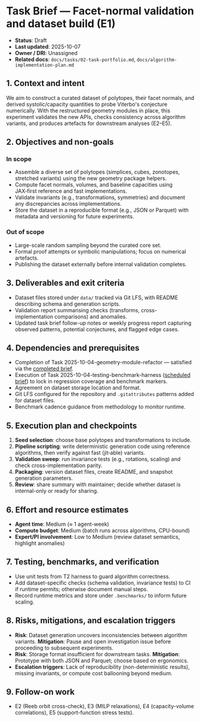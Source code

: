 # Task Brief — Facet-normal validation and dataset build (E1)

- **Status**: Draft
- **Last updated**: 2025-10-07
- **Owner / DRI**: Unassigned
- **Related docs**: `docs/tasks/02-task-portfolio.md`, `docs/algorithm-implementation-plan.md`

## 1. Context and intent

We aim to construct a curated dataset of polytopes, their facet normals, and derived
systolic/capacity quantities to probe Viterbo's conjecture numerically. With the restructured
geometry modules in place, this experiment validates the new APIs, checks consistency across
algorithm variants, and produces artefacts for downstream analyses (E2–E5).

## 2. Objectives and non-goals

### In scope

- Assemble a diverse set of polytopes (simplices, cubes, zonotopes, stretched variants) using the
  new geometry package helpers.
- Compute facet normals, volumes, and baseline capacities using JAX‑first reference and fast
  implementations.
- Validate invariants (e.g., transformations, symmetries) and document any discrepancies across
  implementations.
- Store the dataset in a reproducible format (e.g., JSON or Parquet) with metadata and versioning
  for future experiments.

### Out of scope

- Large-scale random sampling beyond the curated core set.
- Formal proof attempts or symbolic manipulations; focus on numerical artefacts.
- Publishing the dataset externally before internal validation completes.

## 3. Deliverables and exit criteria

- Dataset files stored under `data/` tracked via Git LFS, with README describing schema and
  generation scripts.
- Validation report summarising checks (transforms, cross-implementation comparisons) and anomalies.
- Updated task brief follow-up notes or weekly progress report capturing observed patterns,
  potential conjectures, and flagged edge cases.

## 4. Dependencies and prerequisites

- Completion of Task 2025-10-04-geometry-module-refactor — satisfied via the
  [completed brief](../completed/2025-10-04-geometry-module-refactor.md).
- Execution of Task 2025-10-04-testing-benchmark-harness
  ([scheduled brief](../scheduled/2025-10-04-testing-benchmark-harness.md)) to lock in regression
  coverage and benchmark markers.
- Agreement on dataset storage location and format.
- Git LFS configured for the repository and `.gitattributes` patterns added for dataset files.
- Benchmark cadence guidance from methodology to monitor runtime.

## 5. Execution plan and checkpoints

1. **Seed selection**: choose base polytopes and transformations to include.
1. **Pipeline scripting**: write deterministic generation code using reference algorithms, then
   verify against fast (jit‑able) variants.
1. **Validation sweep**: run invariance tests (e.g., rotations, scaling) and check
   cross-implementation parity.
1. **Packaging**: version dataset files, create README, and snapshot generation parameters.
1. **Review**: share summary with maintainer; decide whether dataset is internal-only or ready for
   sharing.

## 6. Effort and resource estimates

- **Agent time**: Medium (≈ 1 agent-week)
- **Compute budget**: Medium (batch runs across algorithms, CPU-bound)
- **Expert/PI involvement**: Low to Medium (review dataset semantics, highlight anomalies)

## 7. Testing, benchmarks, and verification

- Use unit tests from T2 harness to guard algorithm correctness.
- Add dataset-specific checks (schema validation, invariance tests) to CI if runtime permits;
  otherwise document manual steps.
- Record runtime metrics and store under `.benchmarks/` to inform future scaling.

## 8. Risks, mitigations, and escalation triggers

- **Risk**: Dataset generation uncovers inconsistencies between algorithm variants. **Mitigation**:
  Pause and open investigation issue before proceeding to subsequent experiments.
- **Risk**: Storage format insufficient for downstream tasks. **Mitigation**: Prototype with both
  JSON and Parquet; choose based on ergonomics.
- **Escalation triggers**: Lack of reproducibility (non-deterministic results), missing invariants,
  or compute cost ballooning beyond medium.

## 9. Follow-on work

- E2 (Reeb orbit cross-check), E3 (MILP relaxations), E4 (capacity-volume correlations), E5
  (support-function stress tests).
